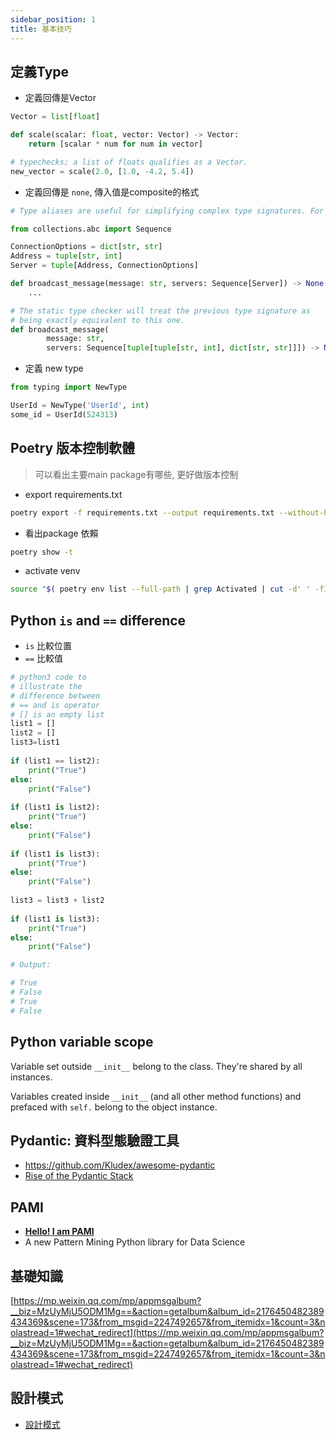 ```yaml
---
sidebar_position: 1
title: 基本技巧
---
```

## 定義Type

- 定義回傳是Vector

```python
Vector = list[float]

def scale(scalar: float, vector: Vector) -> Vector:
    return [scalar * num for num in vector]

# typechecks; a list of floats qualifies as a Vector.
new_vector = scale(2.0, [1.0, -4.2, 5.4])
```

- 定義回傳是 `none`,  傳入值是composite的格式

```python
# Type aliases are useful for simplifying complex type signatures. For example:

from collections.abc import Sequence

ConnectionOptions = dict[str, str]
Address = tuple[str, int]
Server = tuple[Address, ConnectionOptions]

def broadcast_message(message: str, servers: Sequence[Server]) -> None:
    ...

# The static type checker will treat the previous type signature as
# being exactly equivalent to this one.
def broadcast_message(
        message: str,
        servers: Sequence[tuple[tuple[str, int], dict[str, str]]]) -> None:
```

- 定義 new type

```python
from typing import NewType

UserId = NewType('UserId', int)
some_id = UserId(524313)
```

## Poetry 版本控制軟體

> 可以看出主要main package有哪些, 更好做版本控制
>

- export requirements.txt

```bash
poetry export -f requirements.txt --output requirements.txt --without-hashes
```

- 看出package 依賴

```bash
poetry show -t
```

- activate venv

```bash
source "$( poetry env list --full-path | grep Activated | cut -d' ' -f1 )/bin/activate"
```

## Python `is` and `==` difference

- `is` 比較位置
- `==` 比較值

```python
# python3 code to
# illustrate the
# difference between
# == and is operator
# [] is an empty list
list1 = []
list2 = []
list3=list1
 
if (list1 == list2):
    print("True")
else:
    print("False")
 
if (list1 is list2):
    print("True")
else:
    print("False")
 
if (list1 is list3):
    print("True")
else:   
    print("False")
 
list3 = list3 + list2
 
if (list1 is list3):
    print("True")
else:   
    print("False")

# Output:

# True
# False
# True
# False
```

## Python variable scope

Variable set outside `__init__` belong to the class. They're shared by all instances.

Variables created inside `__init__` (and all other method functions) and prefaced with `self.` belong to the object instance.

## Pydantic: 資料型態驗證工具

- https://github.com/Kludex/awesome-pydantic
- [Rise of the Pydantic Stack](https://python.plainenglish.io/an-introduction-to-the-pydantic-stack-9e490d606c8d)

## PAMI

- **[Hello! I am PAMI](https://towardsdatascience.com/hello-i-am-pami-937439c7984d)**
- A new Pattern Mining Python library for Data Science

## 基礎知識

[https://mp.weixin.qq.com/mp/appmsgalbum?__biz=MzUyMjU5ODM1Mg==&action=getalbum&album_id=2176450482389434369&scene=173&from_msgid=2247492657&from_itemidx=1&count=3&nolastread=1#wechat_redirect](https://mp.weixin.qq.com/mp/appmsgalbum?__biz=MzUyMjU5ODM1Mg==&action=getalbum&album_id=2176450482389434369&scene=173&from_msgid=2247492657&from_itemidx=1&count=3&nolastread=1#wechat_redirect)

## 設計模式

- [設計模式](https://blog.csdn.net/libing_thinking/category_5841427.html)
